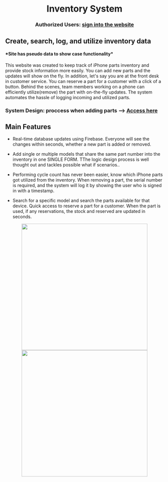 <h1 align="center">Inventory System</h1>
<h3 align="center">Authorized Users: <a href="https://www.harmonicvoid.app" target="_blank">sign into the website</a> </h3> 
<h2>Create, search, log, and utilize inventory data</h2>
<h4>*Site has pseudo data to show case functionality*</h4>
<P>This website was created to keep track of iPhone parts inventory and provide stock information more easily. You can add new parts and the updates will show on the fly. In addition, let's say you are at the front desk in customer service. You can reserve a part for a customer with a click of a button. Behind the scenes, team members working on a phone can efficiently utilize(remove) the part with on-the-fly updates. The system automates the hassle of logging incoming and utilized parts.</p>

<h3>System Design: proccess when adding parts --> <a target="_blank" href="https://lucid.app/lucidchart/eb4a1605-9c44-4cc3-b7ec-05b3db669206/edit?viewport_loc=-779%2C-1625%2C5255%2C2716%2C0_0&invitationId=inv_fee6bf28-e465-47e9-bbb8-80470353930c">Access here</a></h3>


<h2>Main Features</h2>

<ul>
  <li> Real-time database updates using Firebase. Everyone will see the changes within seconds, whether a new part is added or removed.</li>
  <p></p>
  <li> Add single or multiple models that share the same part number into the inventory in one SINGLE FORM. TThe logic design process is well thought out and tackles possible what if scenarios..</li>
  <p></p>
  <li> Performing cycle count has never been easier, know which iPhone parts got utilized from the inventory. When removing a part, the serial number is required, and the system will log it by showing the user who is signed in with a timestamp.  </li>
   <p></p>
  <li> Search for a specific model and search the parts available for that device. Quick access to reserve a part for a customer. When the part is used, if any reservations, the stock and reserved are updated in seconds. </li>
</ul>
<div>


<div align="center" >
 <img width="400" class="img" src="https://media4.giphy.com/media/TLAZml43ZuPLK6ZNpI/giphy.gif" />
 <img width="400" class="img" src="https://media3.giphy.com/media/k3s5BYjNapRVKurRRi/giphy.gif" />
</div>



